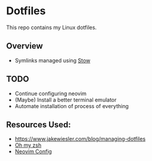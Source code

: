 # Dotfiles

This repo contains my Linux dotfiles.

## Overview

- Symlinks managed using [Stow](https://www.gnu.org/software/stow/manual/stow.html)

## TODO

- Continue configuring neovim
- (Maybe) Install a better terminal emulator
- Automate installation of process of everything

## Resources Used:

- https://www.jakewiesler.com/blog/managing-dotfiles
- [Oh my zsh](https://github.com/ohmyzsh/ohmyzsh)
- [Neovim Config](https://www.youtube.com/watch?v=w7i4amO_zaE)
